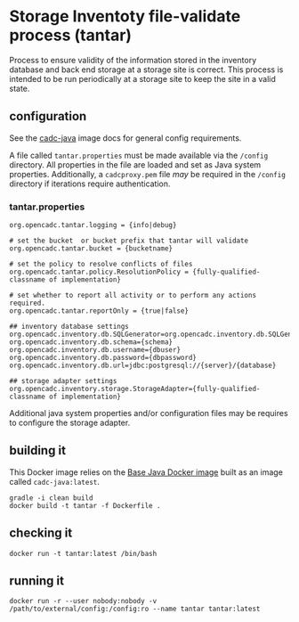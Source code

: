 # Storage Inventoty file-validate process (tantar)

Process to ensure validity of the information stored in the inventory database and back end storage at a storage site is
correct. This process is intended to be run periodically at a storage site to keep the site in a valid state.

## configuration
See the [cadc-java](https://github.com/opencadc/docker-base/tree/master/cadc-java) image docs for general config requirements.

A file called `tantar.properties` must be made available via the `/config` directory.  All properties in the file are loaded and set as Java system properties.
Additionally, a `cadcproxy.pem` file _may_ be required in the `/config` directory if iterations require authentication.

### tantar.properties
```
org.opencadc.tantar.logging = {info|debug}

# set the bucket  or bucket prefix that tantar will validate
org.opencadc.tantar.bucket = {bucketname}

# set the policy to resolve conflicts of files
org.opencadc.tantar.policy.ResolutionPolicy = {fully-qualified-classname of implementation}

# set whether to report all activity or to perform any actions required.
org.opencadc.tantar.reportOnly = {true|false}

## inventory database settings
org.opencadc.inventory.db.SQLGenerator=org.opencadc.inventory.db.SQLGenerator
org.opencadc.inventory.db.schema={schema}
org.opencadc.inventory.db.username={dbuser}
org.opencadc.inventory.db.password={dbpassword}
org.opencadc.inventory.db.url=jdbc:postgresql://{server}/{database}

## storage adapter settings
org.opencadc.inventory.storage.StorageAdapter={fully-qualified-classname of implementation}
```
Additional java system properties and/or configuration files may be requires to configure the storage adapter.

## building it
This Docker image relies on the [Base Java Docker image](https://github.com/opencadc/docker-base/tree/master/cadc-java) built as an image called `cadc-java:latest`.

```
gradle -i clean build
docker build -t tantar -f Dockerfile .
```

## checking it
```
docker run -t tantar:latest /bin/bash
```

## running it
```
docker run -r --user nobody:nobody -v /path/to/external/config:/config:ro --name tantar tantar:latest
```

